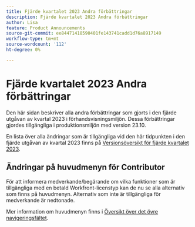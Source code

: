 ```yaml
---
title: Fjärde kvartalet 2023 Andra förbättringar
description: Fjärde kvartalet 2023 Andra förbättringar
author: Lisa
feature: Product Announcements
source-git-commit: ee84471418590401fe143741cadd1d76a8917149
workflow-type: tm+mt
source-wordcount: '112'
ht-degree: 0%

---
```


# Fjärde kvartalet 2023 Andra förbättringar

Den här sidan beskriver alla andra förbättringar som gjorts i den fjärde utgåvan av kvartal 2023 i förhandsvisningsmiljön. Dessa förbättringar gjordes tillgängliga i produktionsmiljön med version 23.10.

En lista över alla ändringar som är tillgängliga vid den här tidpunkten i den fjärde utgåvan av kvartal 2023 finns på [Versionsöversikt för fjärde kvartalet 2023](/help/quicksilver/product-announcements/product-releases/23-q4-release-activity/23-q4-release-overview.md).

## Ändringar på huvudmenyn för Contributor

För att informera medverkande/begärande om vilka funktioner som är tillgängliga med en betald Workfront-licenstyp kan de nu se alla alternativ som finns på huvudmenyn. Alternativ som inte är tillgängliga för medverkande är nedtonade.

Mer information om huvudmenyn finns i [Översikt över det övre navigeringsfältet](/help/quicksilver/workfront-basics/the-new-workfront-experience/global-navigation-overview.md).

